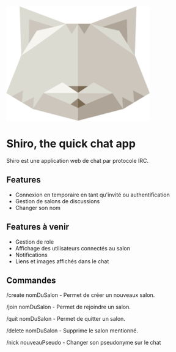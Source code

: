 <img src="/src/images/Shiroctogone.png" width="375" style="margin:mx-auto;">

# Shiro, the quick chat app

Shiro est une application web de chat par protocole IRC. 

## Features

- Connexion en temporaire en tant qu'invité ou authentification
- Gestion de salons de discussions
- Changer son nom

## Features à venir

- Gestion de role
- Affichage des utilisateurs connectés au salon
- Notifications
- Liens et images affichés dans le chat

## Commandes

/create nomDuSalon - Permet de créer un nouveaux salon.

/join nomDuSalon - Permet de rejoindre un salon.

/quit nomDuSalon - Permet de quitter un salon.

/delete nomDuSalon - Supprime le salon mentionné.

/nick nouveauPseudo - Changer son pseudonyme sur le chat
